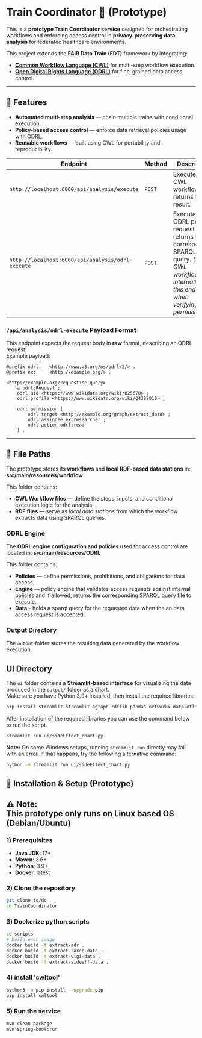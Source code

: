 # Train Coordinator 🚆 (Prototype)

This is a **prototype Train Coordinator service** designed for orchestrating workflows and enforcing access control in **privacy-preserving data analysis** for federated healthcare environments.  

This project extends the **FAIR Data Train (FDT)** framework by integrating:  
- [**Common Workflow Language (CWL)**](https://www.commonwl.org/user_guide/introduction/quick-start.html) for multi-step workflow execution.  
- [**Open Digital Rights Language (ODRL)**](https://www.w3.org/TR/odrl-model/) for fine-grained data access control.  

---

## 📌 Features

- **Automated multi-step analysis** — chain multiple trains with conditional execution.  
- **Policy-based access control** — enforce data retrieval policies usage with ODRL.  
- **Reusable workflows** — built using CWL for portability and reproducibility.



| Endpoint                                          | Method | Description                                                                                                                                                         |
| ------------------------------------------------- | ------ | ------------------------------------------------------------------------------------------------------------------------------------------------------------------- |
| `http://localhost:6060/api/analysis/execute`      | `POST` | Executes a CWL workflow and returns the result.                                                                                                                     |
| `http://localhost:6060/api/analysis/odrl-execute` | `POST` | Executes an ODRL policy request and returns the corresponding SPARQL query. *(Note: CWL workflows internally call this endpoint when verifying train permissions.)* |

### `/api/analysis/odrl-execute` Payload Format

This endpoint expects the request body in **raw** format, describing an ODRL request.  
Example payload:

```turtle
@prefix odrl:   <http://www.w3.org/ns/odrl/2/> .
@prefix ex:     <http://example.org/> .

<http://example.org/request:se-query>
    a odrl:Request ;
    odrl:uid <https://www.wikidata.org/wiki/Q25670> ;
    odrl:profile <https://www.wikidata.org/wiki/Q4382010> ;

    odrl:permission [
        odrl:target <http://example.org/graph/extract_data> ;
        odrl:assignee ex:researcher ;
        odrl:action odrl:read
    ] .

```
---

## 📂 File Paths

The prototype stores its **workflows** and **local RDF-based data stations** in: **src/main/resources/workflow**

This folder contains:  
- **CWL Workflow files** — define the steps, inputs, and conditional execution logic for the analysis.  
- **RDF files** — serve as *local data stations* from which the workflow extracts data using SPARQL queries.  

### **ODRL Engine**
The **ODRL engine configuration and policies** used for access control are located in: **src/main/resources/ODRL**

This folder contains:
- **Policies** — define permissions, prohibitions, and obligations for data access.  
- **Engine** — policy engine that validates access requests against internal policies and if allowed, returns the corresponding SPARQL query file to execute.
- **Data** - holds a sparql query for the requested data when the an data access request is accepted.

### Output Directory
The `output` folder stores the resulting data generated by the workflow execution.

## UI Directory
The `ui` folder contains a **Streamlit-based interface** for visualizing the data produced in the `output/` folder as a chart.  
Make sure you have Python 3.9+ installed, then install the required libraries:
```bash
pip install streamlit streamlit-agraph rdflib pandas networkx matplotlib
```
After installation of the required libraries you can use the command below to run the script.
```bash
streamlit run ui/sideEffect_chart.py
```
**Note:** 
On some Windows setups, running `streamlit run` directly may fail with an error.
If that happens, try the following alternative command:

```bash
python -m streamlit run ui/sideEffect_chart.py
```

## 🧩 Installation & Setup (Prototype)

⚠ **Note:**  
This prototype **only runs on Linux** based OS (Debian/Ubuntu)
---

### 1) Prerequisites
- **Java JDK**: 17+
- **Maven**: 3.6+
- **Python**: 3.9+
- **Docker**: latest

### 2) Clone the repository
```bash
git clone to/do
cd TrainCoordinator
```
### 3) Dockerize python scripts
```bash
cd scripts
# build each image
docker build -t extract-adr .           
docker build -t extract-lareb-data .    
docker build -t extract-vigi-data .     
docker build -t extract-sideeff-data . 
```
### 4) install 'cwltool'
```bash
python3 -m pip install --upgrade pip
pip install cwltool
```
### 5) Run the service
```bash
mvn clean package
mvn spring-boot:run
```

